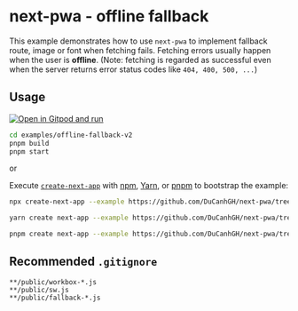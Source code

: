 # next-pwa - offline fallback

This example demonstrates how to use `next-pwa` to implement fallback route, image or font when fetching fails. Fetching errors usually happen when the user is **offline**. (Note: fetching is regarded as successful even when the server returns error status codes like `404, 400, 500, ...`)

## Usage

[![Open in Gitpod and run](https://img.shields.io/badge/Open%20In-Gitpod.io-%231966D2?style=for-the-badge&logo=gitpod)](https://gitpod.io/#https://github.com/DuCanhGH/next-pwa/)

```bash
cd examples/offline-fallback-v2
pnpm build
pnpm start
```

or

Execute [`create-next-app`](https://github.com/vercel/next.js/tree/canary/packages/create-next-app) with [npm](https://docs.npmjs.com/cli/init), [Yarn](https://yarnpkg.com/lang/en/docs/cli/create/), or [pnpm](https://pnpm.io) to bootstrap the example:

```bash
npx create-next-app --example https://github.com/DuCanhGH/next-pwa/tree/master/examples/offline-fallback-v2 offline-fallback-app
```

```bash
yarn create next-app --example https://github.com/DuCanhGH/next-pwa/tree/master/examples/offline-fallback-v2 offline-fallback-app
```

```bash
pnpm create next-app --example https://github.com/DuCanhGH/next-pwa/tree/master/examples/offline-fallback-v2 offline-fallback-app
```

## Recommended `.gitignore`

```gitignore
**/public/workbox-*.js
**/public/sw.js
**/public/fallback-*.js
```
